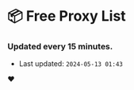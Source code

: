 # :package: Free Proxy List
### Updated every 15 minutes.

- Last updated: `2024-05-13 01:43`

:heart:
